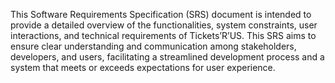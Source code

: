 This Software Requirements Specification (SRS) document is intended to provide a detailed overview of the functionalities, system constraints, user interactions, and technical requirements of Tickets’R’US. This SRS aims to ensure clear understanding and communication among stakeholders, developers, and users, facilitating a streamlined development process and a system that meets or exceeds expectations for user experience.
